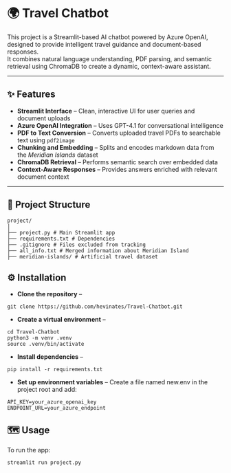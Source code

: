 # 🌍 Travel Chatbot 

This project is a Streamlit-based AI chatbot powered by Azure OpenAI, designed to provide intelligent travel guidance and document-based responses.  
It combines natural language understanding, PDF parsing, and semantic retrieval using ChromaDB to create a dynamic, context-aware assistant.

---

## ✨ Features  
- **Streamlit Interface** – Clean, interactive UI for user queries and document uploads  
- **Azure OpenAI Integration** – Uses GPT-4.1 for conversational intelligence  
- **PDF to Text Conversion** – Converts uploaded travel PDFs to searchable text using `pdf2image`  
- **Chunking and Embedding** – Splits and encodes markdown data from the *Meridian Islands* dataset  
- **ChromaDB Retrieval** – Performs semantic search over embedded data  
- **Context-Aware Responses** – Provides answers enriched with relevant document context  

---

## 🧩 Project Structure  
```
project/
│
├── project.py # Main Streamlit app
├── requirements.txt # Dependencies
├── .gitignore # Files excluded from tracking
├── all_info.txt # Merged information about Meridian Island
├── meridian-islands/ # Artificial travel dataset
```
## ⚙️ Installation

- **Clone the repository** –
  
```git clone https://github.com/hevinates/Travel-Chatbot.git```

- **Create a virtual environment** –
```
cd Travel-Chatbot
python3 -m venv .venv
source .venv/bin/activate
```

- **Install dependencies** –
  
```pip install -r requirements.txt```

- **Set up environment variables** –
Create a file named new.env in the project root and add:
```
API_KEY=your_azure_openai_key
ENDPOINT_URL=your_azure_endpoint
```
## 🗺️ Usage

To run the app:

```streamlit run project.py```
